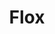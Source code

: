 ---
codehost: https://github.com/flox/flox
linkedin: https://linkedin.com/company/floxdev
logohandle: floxdev
sort: flox
title: Flox
twitter: https://x.com/floxdevelopment
website: https://flox.dev/
---